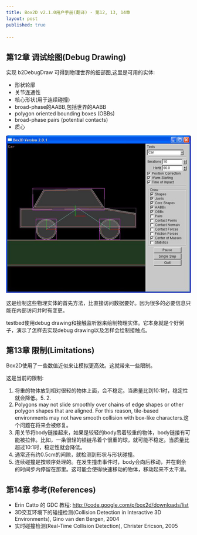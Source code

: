 ```yaml
---
title: Box2D v2.1.0用户手册(翻译) - 第12, 13, 14章
layout: post
published: true

---
```

## 第12章 调试绘图(Debug Drawing)
实现 b2DebugDraw 可得到物理世界的细部图,这里是可用的实体:

* 形状轮廓
* 关节连通性
* 核心形状(用于连续碰撞)
* broad-phase的AABB,包括世界的AABB
* polygon oriented bounding boxes (OBBs)
* broad-phase pairs (potential contacts)
* 质心

![](/media/files/box2d/12_testbed.jpeg)

这是绘制这些物理实体的首先方法，比直接访问数据要好。因为很多的必要信息只能在内部访问并时有变更。

testbed使用debug drawing和接触监听器来绘制物理实体。它本身就是个好例子，演示了怎样去实现debug drawing以及怎样会绘制接触点。

## 第13章 限制(Limitations)
Box2D使用了一些数值近似来让模拟更高效。这就带来一些限制。

这是当前的限制:

1. 将重的物体放到相对很轻的物体上面，会不稳定。当质量比到10:1时，稳定性就会降低。5. 2. 
2. Polygons may not slide smoothly over chains of edge shapes or other polygon shapes that are aligned. For this reason, tile-based environments may not have smooth collision with box-like characters.这个问题在将来会被修复。
3. 用关节将body链接起来，如果是较轻的body吊着较重的物体，body链接有可能被拉伸。比如，一条很轻的锁链吊着个很重的球，就可能不稳定。当质量比超过10:1时，稳定性就会降低。
4. 通常还有约0.5cm的间隙，就检测到形状与形状碰撞。
5. 连续碰撞是按顺序处理的。在发生撞击事件时，body会向后移动，并在剩余的时间步内停留在那里。这可能会使得快速移动的物体，移动起来不太平滑。


## 第14章 参考(References)
* Erin Catto 的 GDC 教程: http://code.google.com/p/box2d/downloads/list
* 3D交互环境下的碰撞检测(Collision Detection in Interactive 3D Environments), Gino van den Bergen, 2004
* 实时碰撞检测(Real-Time Collision Detection), Christer Ericson, 2005
